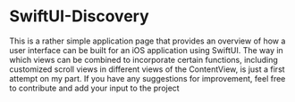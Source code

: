 # SwiftUI-Discovery

This is a rather simple application page that provides an overview of how a user interface can be built for an iOS application using SwiftUI. The way in which views can be combined to incorporate certain functions, including customized scroll views in different views of the ContentView, is just a first attempt on my part. If you have any suggestions for improvement, feel free to contribute and add your input to the project
